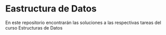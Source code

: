 # Eastructura de Datos 

En este repositorio encontrarán las soluciones a las respectivas tareas del curso Estructuras de Datos 
